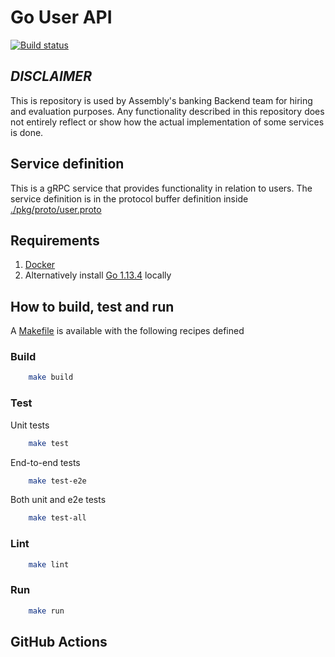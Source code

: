# Go User API

[![Build status](https://badge.buildkite.com/49a408b9fd43b6628a55e541f5f7a73e4e548c37c1e7fb0491.svg)](https://buildkite.com/assembly-payments/banking-be-hiring-go-user-api)

## *DISCLAIMER*

This is repository is used by Assembly's banking Backend team for hiring and evaluation purposes. Any functionality described in this repository does not entirely reflect or show how the actual implementation of some services is done.

## Service definition

This is a gRPC service that provides functionality in relation to users.
The service definition is in the protocol buffer definition inside [./pkg/proto/user.proto](./pkg/proto/user.proto)

## Requirements

1. [Docker](https://docs.docker.com/install/)
2. Alternatively install [Go 1.13.4](https://golang.org/dl/) locally

## How to build, test and run

A [Makefile](Makefile) is available with the following recipes defined

### Build

```sh
    make build
```

### Test

Unit tests

```sh
    make test
```

End-to-end tests

```sh
    make test-e2e
```

Both unit and e2e tests

```sh
    make test-all
```

### Lint

```sh
    make lint
```

### Run

```sh
    make run
```

## GitHub Actions
